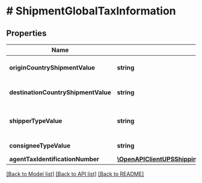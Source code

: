 # # ShipmentGlobalTaxInformation

## Properties

Name | Type | Description | Notes
------------ | ------------- | ------------- | -------------
**originCountryShipmentValue** | **string** | The value for origin_country_shipment_value which satisfies Tax-ID Threshold Code is  ‘01’&#x3D;Yes, ‘02’&#x3D;No, ‘NA’&#x3D; ‘Not Applicable’ | [optional]
**destinationCountryShipmentValue** | **string** | The value for destination_Country_ShipmentValue which satisfies Tax-ID Threshold Code is  ‘01’&#x3D;Yes, ‘02’&#x3D;No,‘NA’&#x3D; ‘Not | [optional]
**shipperTypeValue** | **string** | The value for idNumber_Consumer_TypeCode which satisfies Tax-ID Threshold Code is  ‘01’&#x3D;Business, ‘02’&#x3D;Consumer/Individual,      ‘NA’&#x3D; ‘Not Applicable’ | [optional]
**consigneeTypeValue** | **string** | Consignee Type. 01 &#x3D; Business  02 &#x3D; Consumer NA &#x3D; Not Applicable | [optional]
**agentTaxIdentificationNumber** | [**\OpenAPIClientUPSShipping\Model\GlobalTaxInformationAgentTaxIdentificationNumber**](GlobalTaxInformationAgentTaxIdentificationNumber.md) |  | [optional]

[[Back to Model list]](../../README.md#models) [[Back to API list]](../../README.md#endpoints) [[Back to README]](../../README.md)
